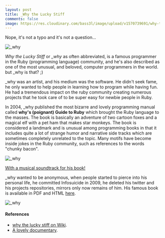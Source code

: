 ```yaml
---
layout: post
title: _Why the Lucky Stiff
comments: false
image: https://res.cloudinary.com/bass3l/image/upload/v1570739691/why-the-lucky-stiff_hge6v1.jpg
---
```


Nope, it's not a typo and it's not a question...
<!--more-->

![_why](https://res.cloudinary.com/bass3l/image/upload/v1570739691/why-the-lucky-stiff_hge6v1.jpg)

*Why the Lucky Stiff* or *_why* as often abbreviated, is a famous programmer in the Ruby (programming language) community, and he's also described as one of the most unusual, and beloved, computer programmers in the world. but _why is that? ;)

_why was an artist, and his medium was the software. He didn't seek fame, he only wanted to help people in learning how to program while having fun. He had a tremendous impact on the ruby community creating numerous projects that he took care of to be super easy for newbie people in Ruby.

In 2004, _why published the most bizarre and lovely programming manual called **why's (poignant) Guide to Ruby** which brought the Ruby language to the masses. The book is basically an adventure of two cartoon foxes and a magical elf with a pet ham that makes star monkeys. The book is considered a landmark and is unusual among programming books in that it includes quite a lot of strange humor and narrative side tracks which are sometimes completely unrelated to the topic. Many motifs have become inside jokes in the Ruby community, such as references to the words "chunky bacon".

![_why](https://poignant.guide/images/the.foxes-4b.png)

[With a musical soundtrack for his book!](https://poignant.guide/soundtrack/)

_why wanted to be anonymous, when people started to pierce into his personal life, he committed Infosuicide in 2009, he deleted his twitter and his projects repositories, mirrors only now remains of him. His famous book is available in PDF and HTML [here](https://poignant.guide).

![_why](https://poignant.guide/images/about.the.poignant.guide-2.jpg)

#### References
* [why the lucky stiff on Wiki](https://en.wikipedia.org/wiki/Why_the_lucky_stiff).
* [A lovely documentary](https://www.youtube.com/watch?v=64anPPVUw5U).
